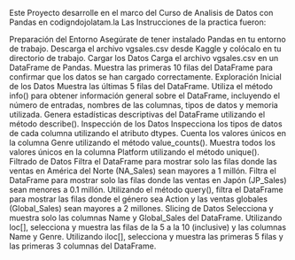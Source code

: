 Este Proyecto desarrolle en el marco del Curso de Analisis de Datos con Pandas en codigndojolatam.la
Las Instrucciones de la practica fueron:

Preparación del Entorno
Asegúrate de tener instalado Pandas en tu entorno de trabajo.
Descarga el archivo vgsales.csv desde Kaggle y colócalo en tu directorio de trabajo.
Cargar los Datos
Carga el archivo vgsales.csv en un DataFrame de Pandas.
Muestra las primeras 10 filas del DataFrame para confirmar que los datos se han cargado correctamente.
Exploración Inicial de los Datos
Muestra las últimas 5 filas del DataFrame.
Utiliza el método info() para obtener información general sobre el DataFrame, incluyendo el número de entradas, nombres de las columnas, tipos de datos y memoria utilizada.
Genera estadísticas descriptivas del DataFrame utilizando el método describe().
Inspección de los Datos
Inspecciona los tipos de datos de cada columna utilizando el atributo dtypes.
Cuenta los valores únicos en la columna Genre utilizando el método value_counts().
Muestra todos los valores únicos en la columna Platform utilizando el método unique().
Filtrado de Datos
Filtra el DataFrame para mostrar solo las filas donde las ventas en América del Norte (NA_Sales) sean mayores a 1 millón.
Filtra el DataFrame para mostrar solo las filas donde las ventas en Japón (JP_Sales) sean menores a 0.1 millón.
Utilizando el método query(), filtra el DataFrame para mostrar las filas donde el género sea Action y las ventas globales (Global_Sales) sean mayores a 2 millones.
Slicing de Datos
Selecciona y muestra solo las columnas Name y Global_Sales del DataFrame.
Utilizando loc[], selecciona y muestra las filas de la 5 a la 10 (inclusive) y las columnas Name y Genre.
Utilizando iloc[], selecciona y muestra las primeras 5 filas y las primeras 3 columnas del DataFrame.

